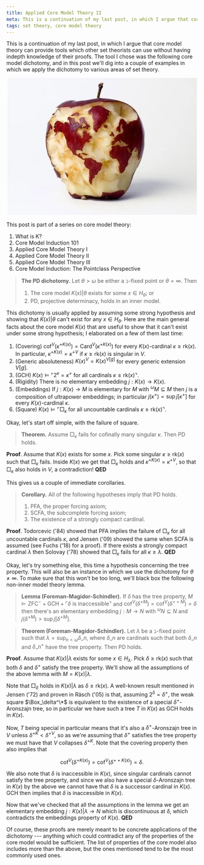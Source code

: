 ```yaml
---
title: Applied Core Model Theory II
meta: This is a continuation of my last post, in which I argue that core model theory can provide tools which other set theorists can use without having indepth knowledge of their proofs. The tool I chose was the following core model dichotomy, and in this post we'll dig into a couple of examples in which we apply the dichotomy to various areas of set theory.
tags: set theory, core model theory
---
```


This is a continuation of my last post, in which I argue that core model theory can
provide tools which other set theorists can use without having indepth knowledge of
their proofs. The tool I chose was the following core model dichotomy, and in this post
we'll dig into a couple of examples in which we apply the dichotomy to various areas of
set theory.

<center>
  <img src="/src/assets/img/applied-core-model-theory-ii.webp" alt="A picture of an
  apple partially eaten, where the skin remaining resembles the earth" style="width:
  min(500px, 100%);" class="invert-on-darkmode" />
</center>

This post is part of a series on core model theory:

1. <router-link to="/posts/2017-04-26-what-is-k">What is K?</router-link>
2. <router-link to="2018-05-10-core-model-induction-101">Core Model Induction
   101</router-link>
3. <router-link to="2018-10-22-applied-core-model-theory-i">Applied Core Model
   Theory I</router-link>
4. Applied Core Model Theory II
5. <router-link to="2018-11-26-applied-core-model-theory-iii">Applied Core Model
   Theory III</router-link>
6. <router-link to="2019-03-31-core-model-induction-the-pointclass-perspective">Core
   Model Induction: The Pointclass Perspective</router-link>

> **The PD dichotomy.** Let $\theta>\omega$ be either a $\beth$-fixed point or
> $\theta=\infty$. Then
>
> 1. The core model $K(x)|\theta$ exists for some $x\in H_\theta$; or
> 2. $\textsf{PD}$, projective determinacy, holds in an inner model.

This dichotomy is usually applied by assuming some strong hypothesis and showing that
$K(x)|\theta$ can't exist for any $x\in H_\theta$. Here are the main general facts
about the core model $K(x)$ that are useful to show that it can't exist under some
strong hypothesis; I elaborated on a few of them last time:

1. (Covering) $\text{cof}^V(\kappa^{+K(x)})=\text{Card}^V(\kappa^{+K(x)})$ for every
   $K(x)$-cardinal $\kappa\geq\text{rk}(x)$. In particular,
   $\kappa^{+K(x)}=\kappa^{+V}$ if $\kappa\geq\text{rk}(x)$ is singular in $V$.
2. (Generic absoluteness) $K(x)^V=K(x)^{V[g]}$ for every generic extension $V[g]$.
3. (GCH) $K(x)\models\ulcorner 2^\kappa=\kappa^+\text{ for all cardinals
   }\kappa\geq\text{rk}(x)\urcorner$.
4. (Rigidity) There is no elementary embedding $j:K(x)\to K(x)$.
5. (Embeddings) If $j:K(x)\to M$ is elementary for $M$ with ${^\omega}{M}\subseteq M$
   then $j$ is a composition of ultrapower embeddings; in particular $j(\kappa^+)=\sup
   j[\kappa^+]$ for every $K(x)$-cardinal $\kappa$.
6. (Square) $K(x)\models\ulcorner\Box_\kappa\text{ for all uncountable cardinals
   }\kappa\geq\text{rk}(x)\urcorner$.

Okay, let's start off simple, with the failure of square.

> **Theorem.** Assume $\Box_\kappa$ fails for cofinally many singular $\kappa$. Then
> $\textsf{PD}$ holds.

**Proof**. Assume that $K(x)$ exists for some $x$. Pick some singular
$\kappa\geq\text{rk}(x)$ such that $\Box_\kappa$ fails. Inside $K(x)$ we get that
$\Box_\kappa$ holds and $\kappa^{+K(x)}=\kappa^{+V}$, so that $\Box_\kappa$ also holds
in $V$, a contradiction! **QED**

This gives us a couple of immediate corollaries.

> **Corollary.** All of the following hypotheses imply that $\textsf{PD}$ holds.
>
> 1. $\textsf{PFA}$, the proper forcing axiom;
> 2. $\textsf{SCFA}$, the subcomplete forcing axiom;
> 3. The existence of a strongly compact cardinal.

**Proof**. Todorcevic ('84) showed that $\textsf{PFA}$ implies the failure of
$\Box_\kappa$ for all uncountable cardinals $\kappa$, and Jensen ('09) showed the same
when $\textsf{SCFA}$ is assumed (see Fuchs ('18) for a proof). If there exists a
strongly compact cardinal $\lambda$ then Solovay ('78) showed that $\Box_\kappa$ fails
for all $\kappa\geq\lambda$. **QED**

Okay, let's try something else, this time a hypothesis concerning the tree property.
This will also be an instance in which we use the dichotomy for $\theta\neq\infty$. To
make sure that this won't be too long, we'll black box the following non-inner model
theory lemma.

> **Lemma (Foreman-Magidor-Schindler).** If $\delta$ has the tree property,
> $M\models\textsf{ZFC}^-+\textsf{GCH}+\ulcorner\delta\text{ is inaccessible}\urcorner$
> and $\text{cof}^V(\delta^{+M})=\text{cof}^V(\delta^{++M})=\delta$ then there's an
> elementary embedding $j:M\to N$ with ${^\omega}{N}\subseteq N$ and
> $j(\delta^{+M})>\sup j[\delta^{+M}]$.

> **Theorem (Foreman-Magidor-Schindler).** Let $\lambda$ be a $\beth$-fixed point such
> that $\lambda=\sup_{n<\omega}\delta\_n$, where $\delta\_n$ are cardinals such that both
> $\delta\_n$ and $\delta\_n^+$ have the tree property. Then $\textsf{PD}$ holds.

**Proof**. Assume that $K(x)|\lambda$ exists for some $x\in H_\lambda$. Pick
$\delta\geq\text{rk}(x)$ such that both $\delta$ and $\delta^+$ satisfy the tree
property. We'll show all the assumptions of the above lemma with $M=K(x)|\lambda$.

Note that $\Box_\delta$ holds in $K(x)|\lambda$ as $\delta\geq\text{rk}(x)$. A
well-known result mentioned in Jensen ('72) and proven in Räsch ('05) is that, assuming
$2^\delta=\delta^+$, the weak square $\Box_\delta^\*$ is equivalent to the existence of
a special $\delta^+$-Aronszajn tree, so in particular we have such a tree $T$ in $K(x)$
as $\textsf{GCH}$ holds in $K(x)$.

Now, $T$ being special in particular means that it's also a $\delta^+$-Aronszajn tree
in $V$ unless $\delta^{+K}<\delta^{+V}$, so as we're assuming that $\delta^+$ satisfies
the tree property we must have that $V$ collapses $\delta^{+K}$. Note that the covering
property then also implies that

$$ \text{cof}^V(\delta^{+K(x)})=\text{cof}^V(\delta^{++K(x)})=\delta. $$

We also note that $\delta$ is inaccessible in $K(x)$, since singular cardinals cannot
satisfy the tree property, and since we also have a special $\delta$-Aronszajn tree in
$K(x)$ by the above we cannot have that $\delta$ is a successor cardinal in $K(x)$.
$\textsf{GCH}$ then implies that $\delta$ is inaccessible in $K(x)$.

Now that we've checked that all the assumptions in the lemma we get an elementary
embedding $j:K(x)|\lambda\to N$ which is discontinuous at $\delta$, which contradicts
the embeddings property of $K(x)$. **QED**

Of course, these proofs are merely meant to be concrete applications of the dichotomy
--- anything which could contradict any of the properties of the core model would be
sufficient. The list of properties of the core model also includes more than the above,
but the ones mentioned tend to be the most commonly used ones.
